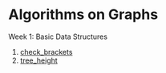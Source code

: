# Algorithms on Graphs

Week 1: Basic Data Structures  <br />
1. [check_brackets](https://github.com/biz-whitney/Coursera-Data-Structures-and-Algorithms-Specialization-/blob/master/Data%20Structures%20/Week1_basic_data_structures/check_brackets.java) <br />
1. [tree_height](https://github.com/biz-whitney/Coursera-Data-Structures-and-Algorithms-Specialization-/blob/master/Data%20Structures%20/Week1_basic_data_structures/tree_height.py) 
